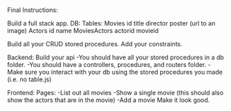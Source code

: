 Final Instructions: 

Build a full stack app. 
DB:
    Tables:
        Movies
            id
            title
            director
            poster (url to an image)
        Actors
            id
            name
        MoviesActors
            actorid
            movieid

Build all your CRUD stored procedures. Add your constraints.

Backend:
Build your api 
-You should have all your stored procedures in a db folder.
-You should have a controllers, procedures, and routers folder.
-Make sure you interact with your db using the stored procedures you made (i.e. no table.js)
        
Frontend:
Pages: 
    -List out all movies
     -Show a single movie (this should also show the actors that are in the movie)
    -Add a movie
Make it look good. 